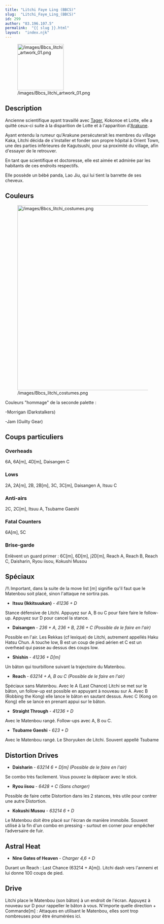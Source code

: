 ```yaml
---
title: "Litchi Faye Ling (BBCS)"
slug:  "Litchi_Faye_Ling_(BBCS)"
id: 299
author: "83.196.107.5"
permalink:  "{{ slug }}.html"
layout:  "index.njk"
---
```


<figure>
<img src="/images/Bbcs_litchi_artwork_01.png"
title="/images/Bbcs_litchi_artwork_01.png" width="150"
alt="/images/Bbcs_litchi_artwork_01.png" />
<figcaption
aria-hidden="true">/images/Bbcs_litchi_artwork_01.png</figcaption>
</figure>

## Description

Ancienne scientifique ayant travaillé avec
[Tager](Iron_Tager_(BBCS) "wikilink"), Kokonoe et Lotte, elle a quitté
ceux-ci suite à la disparition de Lotte et à l'apparition
d'[Arakune](Arakune_(BBCS) "wikilink").

Ayant entendu la rumeur qu'Arakune persécuterait les membres du village
Kaka, Litchi décida de s'installer et fonder son propre hôpital à Orient
Town, une des parties inférieures de Kagutsushi, pour sa proximité du
village, afin d'essayer de le retrouver.

En tant que scientifique et doctoresse, elle est aimée et admirée par
les habitants de ces endroits respectifs.

Elle possède un bébé panda, Lao Jiu, qui lui tient la barrette de ses
cheveux.

## Couleurs

<figure>
<img src="/images/Bbcs_litchi_costumes.png"
title="/images/Bbcs_litchi_costumes.png" width="600"
alt="/images/Bbcs_litchi_costumes.png" />
<figcaption
aria-hidden="true">/images/Bbcs_litchi_costumes.png</figcaption>
</figure>

Couleurs "hommage" de la seconde palette :

-Morrigan (Darkstalkers)

-Jam (Guilty Gear)

## Coups particuliers

### Overheads

6A, 6A\[m\], 4D\[m\], Daisangen C

### Lows

2A, 2A\[m\], 2B, 2B\[m\], 3C, 3C\[m\], Daisangen A, Itsuu C

### Anti-airs

2C, 2C\[m\], Itsuu A, Tsubame Gaeshi

### Fatal Counters

6A\[m\], 5C

### Brise-garde

Enlèvent un guard primer : 6C\[m\], 6D\[m\], j2D\[m\], Reach A, Reach B,
Reach C, Daisharin, Ryou iisou, Kokushi Musou

## Spéciaux

/!\\ Important, dans la suite de la move list \[m\] signifie qu'il faut
que le Matenbou soit placé, sinon l'attaque ne sortira pas.

- **Itsuu (Ikkitsuukan)** - *41236 + D*

Stance défensive de Litchi. Appuyez sur A, B ou C pour faire faire le
follow-up. Appuyez sur D pour cancel la stance.

- **Daisangen** - *236 + A, 236 + B, 236 + C (Possible de le faire en
  l'air)*

Possible en l'air. Les Rekkas (cf lexique) de Litchi, autrement appellés
Haku Hatsu Chun. A touche low, B est un coup de pied aérien et C est un
overhead qui passe au dessus des coups low.

- **Shishin** - *41236 + D\[m\]*

Un bâton qui tourbillone suivant la trajectoire du Matenbou.

- **Reach** - *63214 + A, B ou C (Possible de le faire en l'air)*

Spéciaux sans Matenbou. Avec le A (Last Chance) Litchi se met sur le
bâton, un follow-up est possible en appuyant à nouveau sur A. Avec B
(Robbing the Kong) elle lance le bâton en sautant dessus. Avec C (Kong
on Kong) elle se lance en prenant appui sur le bâton.

- **Straight Through** - *41236 + D*

Avec le Matenbou rangé. Follow-ups avec A, B ou C.

- **Tsubame Gaeshi** - *623 + D*

Avec le Matenbou rangé. Le Shoryuken de Litchi. Souvent appellé Tsubame

## Distortion Drives

- **Daisharin** - *63214 6 + D\[m\] (Possible de le faire en l'air)*

Se combo très facilement. Vous pouvez la déplacer avec le stick.

- **Ryou iisou** - *6428 + C (Sans charger)*

Possible de faire cette Distortion dans les 2 stances, très utile pour
contrer une autre Distortion.

- **Kokushi Musou** - *63214 6 + D*

Le Matenbou doit être placé sur l'écran de manière immobile. Souvent
utilisé à la fin d'un combo en pressing - surtout en corner pour
empêcher l’adversaire de fuir.

## Astral Heat

- **Nine Gates of Heaven** - *Charger 4,6 + D*

Durant un Reach : Last Chance (63214 + A\[m\]). Litchi dash vers
l'annemi et lui donne 100 coups de pied.

## Drive

Litchi place le Matenbou (son bâton) à un endroit de l'écran. Appuyez à
nouveau sur D pour rappeller le bâton à vous. N'importe quelle
direction + Commande\[m\] : Attaques en utilisant le Matenbou, elles
sont trop nombreuses pour être énumérées ici.

